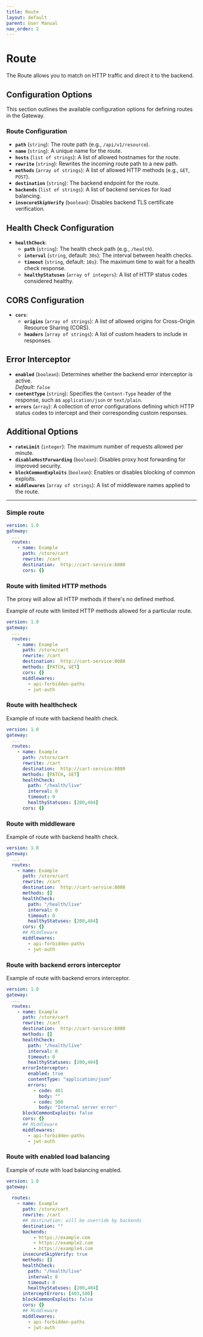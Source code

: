 ```yaml
---
title: Route
layout: default
parent: User Manual
nav_order: 2
---
```



# Route

The Route allows you to match on HTTP traffic and direct it to the backend.


## Configuration Options

This section outlines the available configuration options for defining routes in the Gateway.

### Route Configuration

- **`path`** (`string`): The route path (e.g., `/api/v1/resource`).
- **`name`** (`string`): A unique name for the route.
- **`hosts`** (`list of strings`): A list of allowed hostnames for the route.
- **`rewrite`** (`string`): Rewrites the incoming route path to a new path.
- **`methods`** (`array of strings`): A list of allowed HTTP methods (e.g., `GET`, `POST`).
- **`destination`** (`string`): The backend endpoint for the route.
- **`backends`** (`list of strings`): A list of backend services for load balancing.
- **`insecureSkipVerify`** (`boolean`): Disables backend TLS certificate verification.

## Health Check Configuration

- **`healthCheck`**:
    - **`path`** (`string`): The health check path (e.g., `/health`).
    - **`interval`** (`string`, default: `30s`): The interval between health checks.
    - **`timeout`** (`string`, default: `10s`): The maximum time to wait for a health check response.
    - **`healthyStatuses`** (`array of integers`): A list of HTTP status codes considered healthy.

## CORS Configuration

- **`cors`**:
    - **`origins`** (`array of strings`): A list of allowed origins for Cross-Origin Resource Sharing (CORS).
    - **`headers`** (`array of strings`): A list of custom headers to include in responses.

## Error Interceptor
- **`enabled`** (`boolean`): Determines whether the backend error interceptor is active.  
  *Default: `false`*
- **`contentType`** (`string`): Specifies the `Content-Type` header of the response, such as `application/json` or `text/plain`.
- **`errors`** (`array`): A collection of error configurations defining which HTTP status codes to intercept and their corresponding custom responses.


## Additional Options

- **`rateLimit`** (`integer`): The maximum number of requests allowed per minute.
- **`disableHostForwarding`** (`boolean`): Disables proxy host forwarding for improved security.
- **`blockCommonExploits`** (`boolean`): Enables or disables blocking of common exploits.
- **`middlewares`** (`array of strings`): A list of middleware names applied to the route.


---

### Simple route

```yaml
version: 1.0
gateway:
  ...
  routes:
    - name: Example
      path: /store/cart
      rewrite: /cart
      destination:  http://cart-service:8080
      cors: {}
```
###  Route with limited HTTP methods
The proxy will allow all HTTP methods if there's no defined method.

Example of route with limited HTTP methods allowed for a particular route.

```yaml
version: 1.0
gateway:
  ...
  routes:
    - name: Example
      path: /store/cart
      rewrite: /cart
      destination:  http://cart-service:8080
      methods: [PATCH, GET]
      cors: {}
      middlewares:
        - api-forbidden-paths
        - jwt-auth
```

### Route with healthcheck

Example of route with backend health check.

```yaml
version: 1.0
gateway:
  ...
  routes:
    - name: Example
      path: /store/cart
      rewrite: /cart
      destination:  http://cart-service:8080
      methods: [PATCH, GET]
      healthCheck:
        path: "/health/live"
        interval: 0
        timeout: 0
        healthyStatuses: [200,404]
      cors: {}
```
### Route with middleware

Example of route with backend health check.

```yaml
version: 1.0
gateway:
  ...
  routes:
    - name: Example
      path: /store/cart
      rewrite: /cart
      destination:  http://cart-service:8080
      methods: []
      healthCheck:
        path: "/health/live"
        interval: 0
        timeout: 0
        healthyStatuses: [200,404]
      cors: {}
      ## Middleware
      middlewares:
        - api-forbidden-paths
        - jwt-auth
```
### Route with backend errors interceptor

Example of route with backend errors interceptor.

```yaml
version: 1.0
gateway:
  ...
  routes:
    - name: Example
      path: /store/cart
      rewrite: /cart
      destination:  http://cart-service:8080
      methods: []
      healthCheck:
        path: "/health/live"
        interval: 0
        timeout: 0
        healthyStatuses: [200,404]
      errorInterceptor:
        enabled: true
        contentType: "application/json"
        errors:
          - code: 401
            body: ""
          - code: 500
            body: "Internal server error"
      blockCommonExploits: false
      cors: {}
      ## Middleware
      middlewares:
        - api-forbidden-paths
        - jwt-auth
```
### Route with enabled load balancing

Example of route with load balancing enabled.

```yaml
version: 1.0
gateway:
  ...
  routes:
    - name: Example
      path: /store/cart
      rewrite: /cart
      ## destination: will be override by backends
      destination: ""
      backends:
          - https://example.com
          - https://example2.com
          - https://example4.com
      insecureSkipVerify: true
      methods: []
      healthCheck:
        path: "/health/live"
        interval: 0
        timeout: 0
        healthyStatuses: [200,404]
      interceptErrors: [403,500]
      blockCommonExploits: false
      cors: {}
      ## Middleware
      middlewares:
        - api-forbidden-paths
        - jwt-auth
```